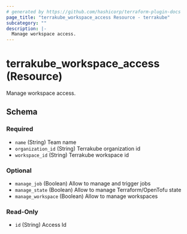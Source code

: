 ```yaml
---
# generated by https://github.com/hashicorp/terraform-plugin-docs
page_title: "terrakube_workspace_access Resource - terrakube"
subcategory: ""
description: |-
  Manage workspace access.
---
```


# terrakube_workspace_access (Resource)

Manage workspace access.



<!-- schema generated by tfplugindocs -->
## Schema

### Required

- `name` (String) Team name
- `organization_id` (String) Terrakube organization id
- `workspace_id` (String) Terrakube workspace id

### Optional

- `manage_job` (Boolean) Allow to manage and trigger jobs
- `manage_state` (Boolean) Allow to manage Terraform/OpenTofu state
- `manage_workspace` (Boolean) Allow to manage workspaces

### Read-Only

- `id` (String) Access Id
